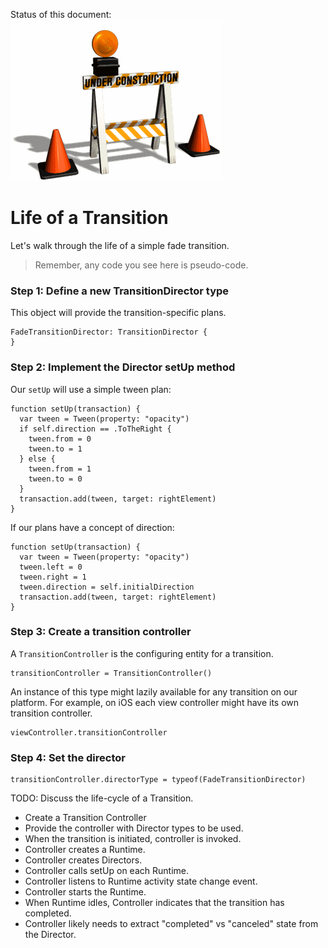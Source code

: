 Status of this document:
![](../_assets/under-construction-flashing-barracade-animation.gif)

# Life of a Transition

Let's walk through the life of a simple fade transition.

>Remember, any code you see here is pseudo-code.

### Step 1: Define a new TransitionDirector type

This object will provide the transition-specific plans.

    FadeTransitionDirector: TransitionDirector {
    }

### Step 2: Implement the Director setUp method

Our `setUp` will use a simple tween plan:

    function setUp(transaction) {
      var tween = Tween(property: "opacity")
      if self.direction == .ToTheRight {
        tween.from = 0
        tween.to = 1
      } else {
        tween.from = 1
        tween.to = 0
      }
      transaction.add(tween, target: rightElement)
    }

If our plans have a concept of direction:

    function setUp(transaction) {
      var tween = Tween(property: "opacity")
      tween.left = 0
      tween.right = 1
      tween.direction = self.initialDirection
      transaction.add(tween, target: rightElement)
    }

### Step 3: Create a transition controller

A `TransitionController` is the configuring entity for a transition.

    transitionController = TransitionController()

An instance of this type might lazily available for any transition on our platform. For example, on iOS each view controller might have its own transition controller.

    viewController.transitionController

### Step 4: Set the director

    transitionController.directorType = typeof(FadeTransitionDirector)

TODO: Discuss the life-cycle of a Transition.

- Create a Transition Controller
- Provide the controller with Director types to be used.
- When the transition is initiated, controller is invoked.
- Controller creates a Runtime.
- Controller creates Directors.
- Controller calls setUp on each Runtime.
- Controller listens to Runtime activity state change event.
- Controller starts the Runtime.
- When Runtime idles, Controller indicates that the transition has completed.
- Controller likely needs to extract "completed" vs "canceled" state from the Director.
